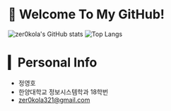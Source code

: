 # 🙏 Welcome To My GitHub!

![zer0kola's GitHub stats](https://github-readme-stats-sand-six-91.vercel.app/api?username=zer0kola&show_icons=true&count_private=true&line_height=24&theme=dracula&hide=stars)
![Top Langs](https://github-readme-stats-sand-six-91.vercel.app/api/top-langs/?username=zer0kola&layout=compact&theme=dracula)

# ▎Personal Info
- 정영호
- 한양대학교 정보시스템학과 18학번
- zer0kola321@gmail.com

